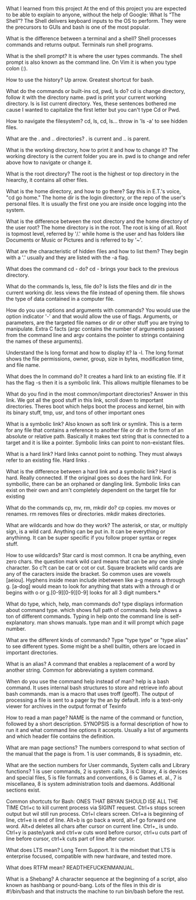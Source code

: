 What I learned from this project
At the end of this project you are expected to be able to explain to anyone, without the help of Google:
What Is “The Shell”?
The Shell delivers keyboard inputs to the OS to perform. They were the precursors to GUIs and bash is one of the most popular.

What is the difference between a terminal and a shell?
Shell processes commands and returns output. Terminals run shell programs.

What is the shell prompt?
It is where the user types commands. The shell prompt is also known as the command line. On Vim it is when you type colon (:).

How to use the history?
Up arrow. Greatest shortcut for bash.

What do the commands or built-ins cd, pwd, ls do?
cd is change directory, follow it with the directory name. pwd is print your current working directory. ls is list current directory. Yes, these sentences bothered me cause I wanted to capitalize the first letter but you can't type Cd or Pwd.

How to navigate the filesystem?
cd, ls, cd, ls... throw in 'ls -a' to see hidden files.

What are the . and .. directories?
. is current and .. is parent.

What is the working directory, how to print it and how to change it?
The working directory is the current folder you are in. pwd is to change and refer above how to navigate or change it.

What is the root directory?
The root is the highest or top directory in the hiearchy, it contains all other files.

What is the home directory, and how to go there?
Say this in E.T.'s voice, "cd go home." The home dir is the login directory, or the repo of the user's personal files. It is usually the first one you are inside once logging into the system.

What is the difference between the root directory and the home directory of the user root?
The home directory is in the root. The root is king of all. Root is topmost level, referred by '/.' while home is the user and has folders like Documents or Music or Pictures and is referred to by '~'.

What are the characteristic of hidden files and how to list them?
They begin with a '.' usually and they are listed with the -a flag.

What does the command cd - do?
cd - brings your back to the previous directory.

What do the commands ls, less, file do?
ls lists the files and dir in the current working dir. less views the file instead of opening them. file shows the type of data contained in a computer file.

How do you use options and arguments with commands?
You would use the option indicator '-' and that would allow the use of flags. Arguments, or parameters, are the targeted file names or dir or other stuff you are trying to manipulate. Extra C facts (argc contains the number of arguments passed from the command line and argv contains the pointer to strings containing the names of these arguments).

Understand the ls long format and how to display it?
la -l. The long format shows the file permissions, owner, group, size in bytes, modification time, and file name.

What does the ln command do?
It creates a hard link to an existing file. If it has the flag -s then it is a symbolic link. This allows multiple filenames to be

What do you find in the most common/important directories?
Answer in this link. We got all the good stuff in this link, scroll down to important directories. Theres boot which helps boot the process and kernel, bin with its binary stuff, tmp, usr, and tons of other important ones

What is a symbolic link?
Also known as soft link or symlink. This is a term for any file that contains a reference to another file or dir in the form of an absolute or relative path. Basically it makes text string that is connected to a target and it is like a pointer. Symbolic links can point to non-existant files.

What is a hard link?
Hard links cannot point to nothing. They must always refer to an existing file. Hard links .

What is the difference between a hard link and a symbolic link?
Hard is hard. Really connected. If the original goes so does the hard link. For symbollic, there can be an orphaned or dangling link. Symbolic links can exist on their own and arn't completely dependent on the target file for existing

What do the commands cp, mv, rm, mkdir do?
cp copies. mv moves or renames. rm removes files or directories. mkdir makes directories.

What are wildcards and how do they work?
The asterisk, or star, or multiply sign, is a wild card. Anything can be put in. It can be everything or anythinng. It can be super specific if you follow proper syntax or regex stuff.

How to use wildcards?
Star card is most common. It cna be anything, even zero chars. the question mark wild card means that can be any one single character. So c?t can be cat or cot or cut. Square brackets wild cards are any of the caracters inside the bracket. So common uses are vowels [aeiou]. Hyphens inside mean include inbetween like a-g means a through g. [a-dog] would mean to look for anything that stats with a through d or begins with o or g.[0-9][0-9][0-9] looks for all 3 digit numbers.*

What do type, which, help, man commands do?
type displays information about command type. which shows full path of commands. help shows a ton of different commands. Typing in help onto the command line is self-explanatory. man shows manuals. type man and it will prompt which page number.

What are the different kinds of commands?
Type "type type" or "type alias" to see different types. Some might be a shell builtin, others are locaed in important directories.

What is an alias?
A command that enables a replacement of a word by another string. Common for abbreviating a system command.

When do you use the command help instead of man?
help is a bash command. It uses internal bash structures to store and retrieve info about bash commands. man is a macro that uses troff (geoff). The output of processing a file is sent to a pager by the an by default. info is a text-only viewer for archives in the output format of Texinfo

How to read a man page?
NAME is the name of the command or function, followed by a short description. SYNOPSIS is a formal description of how to run it and what command line options it accepts. Usually a list of arguments and which header file contains the definition.

What are man page sections?
The numbers correspond to what section of the manual that the page is from. 1 is user commands, 8 is sysadmin, etc.

What are the section numbers for User commands, System calls and Library functions?
1 is user commands, 2 is system calls, 3 is C library, 4 is devices and special files, 5 is file formats and conventions, 6 is Games et. al., 7 is miscellanea, 8 is system administration tools and daemons. Additional sections exist.

Common shortcuts for Bash: ONES THAT BRYAN SHOULD ISE ALL THE TIME
Ctrl+c to kill current process via SIGINT request. Ctrl+s stops screen output but wil still run process. Ctrl+l clears screen. Ctrl+a is beginning of line, ctrl+e is end of line. Alt+b is go back a word, alt+f go forward one word. Alt+d deletes all chars after cursor on current line. Ctrl+_ is undo. Ctrl+y is paste/yank and ctrl+w cuts word before cursor, ctrl+u cuts part of line before cursor, ctrl+k cuts part of line after cursor.

What does LTS mean?
Long Term Support. It is the mindset that LTS is enterprise focused, compatible with new hardware, and tested more.

What does RTFM mean?
READTHEFUCKENMANUAL.

What is a Shebang?
A character sequence at the beginning of a script, also known as hashbang or pound-bang. Lots of the files in this dir is #!/bin/bash and that instructs the machine to run bin/bash before the rest.
